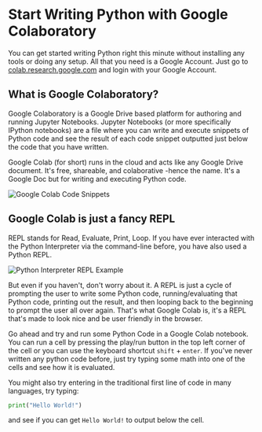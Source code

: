 
# Start Writing Python with Google Colaboratory

You can get started writing Python right this minute without installing any tools or doing any setup. All that you need is a Google Account. Just go to [colab.research.google.com](http://colab.research.google.com) and login with your Google Account.

## What is Google Colaboratory?

Google Colaboratory is a Google Drive based platform for authoring and running Jupyter Notebooks. Jupyter Notebooks (or more specifically IPython notebooks) are a file where you can write and execute snippets of Python code and see the result of each code snippet outputted just below the code that you have written. 

Google Colab (for short) runs in the cloud and acts like any Google Drive document. It's free, shareable, and colaborative -hence the name. It's a Google Doc but for writing and executing Python code. 

![Google Colab Code Snippets](http://lambdachops.com/img/google-colab-code-snippet.png)

## Google Colab is just a fancy REPL

REPL stands for Read, Evaluate, Print, Loop. If you have ever interacted with the Python Interpreter via the command-line before, you have also used a Python REPL.

![Python Interpreter REPL Example](http://lambdachops.com/img/python-interpreter-repl-example.png)

But even if you haven't, don't worry about it. A REPL is just a cycle of prompting the user to write some Python code, running/evaluating that Python code, printing out the result, and then looping back to the beginning to prompt the user all over again. That's what Google Colab is, it's a REPL that's made to look nice and be user friendly in the browser. 

Go ahead and try and run some Python Code in a Google Colab notebook. You can run a cell by pressing the play/run button in the top left corner of the cell or you can use the keyboard shortcut `shift` + `enter`. If you've never written any python code before, just try typing some math into one of the cells and see how it is evaluated. 

You might also try entering in the traditional first line of code in many languages, try typing:

```python
print("Hello World!")
```

and see if you can get `Hello World!` to output below the cell. 
